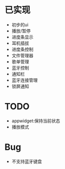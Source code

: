 # 已实现

- 初步的ui
- 播放/暂停
- 进度条显示
- 耳机插拔
- 进度条控制
- 文件管理器
- 歌单管理
- 蓝牙控制
- 通知栏
- 蓝牙连接管理
- 锁屏通知

# TODO

- appwidget:保持当前状态
- 播放模式

# Bug

- 不支持蓝牙键盘
